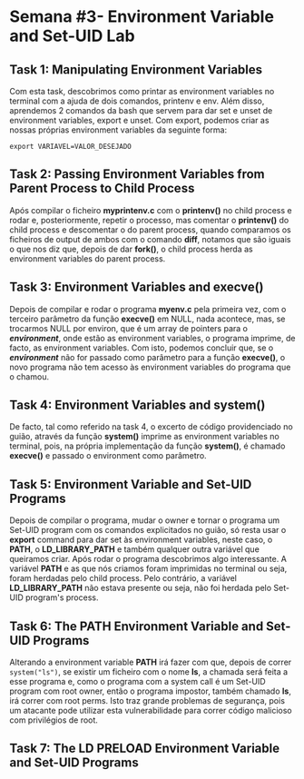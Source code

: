 # Semana  #3- Environment Variable and Set-UID Lab


## Task 1: Manipulating Environment Variables


Com esta task, descobrimos como printar as environment variables no terminal com a ajuda de dois comandos, printenv e env.
Além disso, aprendemos 2 comandos da bash que servem para dar set e unset de environment variables, export e unset. Com export, podemos criar as nossas próprias environment variables da seguinte forma:

```
export VARIAVEL=VALOR_DESEJADO
``` 

## Task 2: Passing Environment Variables from Parent Process to Child Process


Após compilar o ficheiro **myprintenv.c** com o **printenv()** no child process e rodar e, posteriormente, repetir o processo, mas comentar o **printenv()** do child process e descomentar o do parent process, quando comparamos os ficheiros de output de ambos com o comando **diff**, notamos que são iguais o que nos diz que, depois de dar **fork()**, o child process herda as environment variables do parent process.


## Task 3: Environment Variables and execve()


Depois de compilar e rodar o programa **myenv.c** pela primeira vez, com o terceiro parâmetro da função **execve()** em NULL, nada acontece, mas, se trocarmos NULL por environ, que é um array de pointers para o ***environment***, onde estão as environment variables, o programa imprime, de facto, as environment variables.
Com isto, podemos concluir que, se o ***environment*** não for passado como parâmetro para a função **execve()**, o novo programa não tem acesso às environment variables do programa que o chamou.


## Task 4: Environment Variables and system()


De facto, tal como referido na task 4, o excerto de código providenciado no guião, através da função **system()** imprime as environment variables no terminal, pois, na própria implementação da função **system()**, é chamado **execve()** e passado o environment como parâmetro.


## Task 5: Environment Variable and Set-UID Programs


Depois de compilar o programa, mudar o owner e tornar o programa um Set-UID program com os comandos explicitados no guião, só resta usar o **export** command para dar set às environment variables, neste caso, o **PATH**, o **LD_LIBRARY_PATH** e também qualquer outra variável que queiramos criar.
Após rodar o programa descobrimos algo interessante. A variável **PATH** e as que nós criamos foram imprimidas no terminal ou seja, foram herdadas pelo child process. Pelo contrário, a variável **LD_LIBRARY_PATH** não estava presente ou seja, não foi herdada pelo Set-UID program's process.


## Task 6: The PATH Environment Variable and Set-UID Programs


Alterando a environment variable **PATH** irá fazer com que, depois de correr ` system("ls") `, se existir um ficheiro com o nome **ls**, a chamada será feita a esse programa e, como o programa com a system call é um Set-UID program com root owner, então o programa impostor, também chamado **ls**, irá correr com root perms. 
Isto traz grande problemas de segurança, pois um atacante pode utilizar esta vulnerabilidade para correr código malicioso com privilégios de root.


## Task 7: The LD PRELOAD Environment Variable and Set-UID Programs



